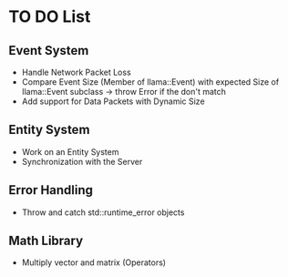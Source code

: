 # TO DO List

## Event System
- Handle Network Packet Loss
- Compare Event Size (Member of llama::Event) with expected Size of llama::Event subclass -> throw Error if the don't match
- Add support for Data Packets with Dynamic Size

## Entity System
- Work on an Entity System
- Synchronization with the Server

## Error Handling
- Throw and catch std::runtime_error objects

## Math Library
- Multiply vector and matrix (Operators)